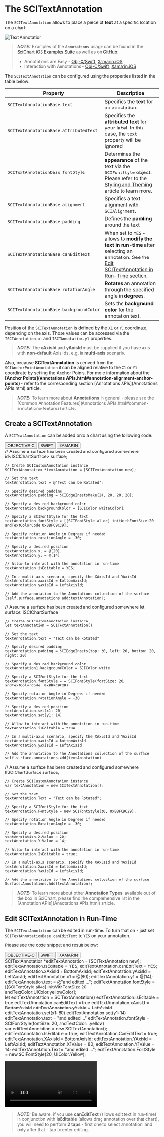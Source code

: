 # The SCITextAnnotation
The `SCITextAnnotation` allows to place a piece of **text** at a specific location on a chart:

![Text Annotation](img/annotations/text-annotation.png)

> **_NOTE:_** Examples of the **`Annotations`** usage can be found in the [SciChart iOS Examples Suite](https://www.scichart.com/examples/ios-chart/) as well as on [GitHub](https://github.com/ABTSoftware/SciChart.iOS.Examples):
> 
> - Annotations are Easy - [Obj-C/Swift](https://www.scichart.com/example/ios-chart-chart-annotations-are-easy-example/), [Xamarin.iOS](https://www.scichart.com/example/xamarin-chart-annotations-example/)
> - Interaction with Annotations - [Obj-C/Swift](https://www.scichart.com/example/ios-chart/ios-chart-chart-interaction-with-annotations-example/), [Xamarin.iOS](https://www.scichart.com/example/xamarin-chart/xamarin-chart-interaction-with-annotations-example/)

The `SCITextAnnotation` can be configured using the properties listed in the table below:

| **Property**                           | **Description**                                                                                      |
| -------------------------------------- | ---------------------------------------------------------------------------------------------------- |
| `SCITextAnnotationBase.text`           | Specifies the **text** for an annotation.                                                            |
| `SCITextAnnotationBase.attributedText` | Specifies the **attributed text** for your label. In this case, the `text` property will be ignored. |
| `SCITextAnnotationBase.fontStyle`      | Determines the **appearance** of the text via the `SCIFontStyle` object. Please refer to the [Styling and Theming](scipenstyle-scibrushstyle-and-scifontstyle.html) article to learn more. |
| `SCITextAnnotationBase.alignment`      | Specifies a text alignment with `SCIAlignment`.                                                      |
| `SCITextAnnotationBase.padding`        | Defines the **padding** around the text                                                              |
| `SCITextAnnotationBase.canEditText`    | When set to `YES` - allows to **modify the text in run-time** after selecting an annotation. See the [Edit SCITextAnnotation in Run-Time](#edit-scitextannotation-in-run-time) section. |
| `SCITextAnnotationBase.rotationAngle`  | **Rotates** an annotation through the specified angle in **degrees**.                                 |
| `SCITextAnnotationBase.backgroundColor`  |Sets the **background color** for the annotation text.                                        |

Position of the `SCITextAnnotation` is defined by the `X1` or `Y1` coordinate, depending on the axis. 
Those values can be accessed via the `ISCIAnnotation.x1` and `ISCIAnnotation.y1` properties.

> **_NOTE:_** The **xAxisId** and **yAxisId** must be supplied if you have axis with **non-default** Axis Ids, e.g. in **multi-axis** scenario.

Also, because **SCITextAnnotation** is derived from the `SCIAnchorPointAnnotation` it can be aligned relative to the `X1` or `Y1` coordinate by setting the Anchor Points. For more information about the **[Anchor Points](Annotations APIs.html#annotation-alignment-anchor-points)** - refer to the corresponding section [Annotations APIs](Annotations APIs.html) article.

> **_NOTE:_** To learn more about **Annotations** in general - please see the [Common Annotation Features](Annotations APIs.html#common-annotations-features) article.

## Create a SCITextAnnotation
A `SCITextAnnotation` can be added onto a chart using the following code:

<div class="code-snippet-tabs">
  <button class="code-snippet-tab" onclick="showCodeFor(event, 'objectivec')">OBJECTIVE-C</button>
  <button class="code-snippet-tab" onclick="showCodeFor(event, 'swift')">SWIFT</button>
  <button class="code-snippet-tab" onclick="showCodeFor(event, 'cs')">XAMARIN</button>
</div>
<div class="code-snippet" id="objectivec">
    // Assume a surface has been created and configured somewhere
    id&lt;ISCIChartSurface&gt; surface;

    // Create SCICustomAnnotation instance
    SCITextAnnotation *textAnnotation = [SCITextAnnotation new];

    // Set the text
    textAnnotation.text = @"Text can be Rotated";
 
    // Specify desired padding
    textAnnotation.padding = SCIEdgeInsetsMake(20, 20, 20, 20);

    // Specify a desired background color
    textAnnotation.backgroundColor = [SCIColor whiteColor];

    // Specify a SCIFontStyle for the text
    textAnnotation.fontStyle = [[SCIFontStyle alloc] initWithFontSize:20 andTextColorCode:0xBBFC9C29];

    // Specify rotation Angle in Degrees if needed
    textAnnotation.rotationAngle = -30;

    // Specify a desired position
    textAnnotation.x1 = @(20);
    textAnnotation.y1 = @(14);

    // Allow to interact with the annotation in run-time
    textAnnotation.isEditable = YES;

    // In a multi-axis scenario, specify the XAxisId and YAxisId
    textAnnotation.xAxisId = BottomAxisId;
    textAnnotation.yAxisId = LeftAxisId;

    // Add the annotation to the Annotations collection of the surface
    [self.surface.annotations add:textAnnotation];
</div>
<div class="code-snippet" id="swift">
    // Assume a surface has been created and configured somewhere
    let surface: ISCIChartSurface

    // Create SCICustomAnnotation instance
    let textAnnotation = SCITextAnnotation()
    
    // Set the text
    textAnnotation.text = "Text can be Rotated"

    // Specify desired padding
    textAnnotation.padding = SCIEdgeInsets(top: 20, left: 20, bottom: 20, right: 20)

    // Specify a desired background color
    textAnnotation1.backgroundColor = SCIColor.white

    // Specify a SCIFontStyle for the text
    textAnnotation.fontStyle = = SCIFontStyle(fontSize: 20, andTextColorCode: 0xBBFC9C29)

    // Specify rotation Angle in Degrees if needed
    textAnnotation.rotationAngle = -30

    // Specify a desired position
    textAnnotation.set(x1: 20)
    textAnnotation.set(y1: 14)

    // Allow to interact with the annotation in run-time
    textAnnotation.isEditable = true

    // In a multi-axis scenario, specify the XAxisId and YAxisId
    textAnnotation.xAxisId = BottomAxisId
    textAnnotation.yAxisId = LeftAxisId
    
    // Add the annotation to the Annotations collection of the surface
    self.surface.annotations.add(textAnnotation)
</div>
<div class="code-snippet" id="cs">
    // Assume a surface has been created and configured somewhere
    IISCIChartSurface surface;

    // Create SCICustomAnnotation instance
    var textAnnotation = new SCITextAnnotation();

    // Set the text
    textAnnotation.Text = "Text can be Rotated";

    // Specify a SCIFontStyle for the text
    textAnnotation.FontStyle = new SCIFontStyle(20, 0xBBFC9C29);

    // Specify rotation Angle in Degrees if needed
    textAnnotation.RotationAngle = -30;

    // Specify a desired position
    textAnnotation.X1Value = 20;
    textAnnotation.Y1Value = 14;

    // Allow to interact with the annotation in run-time
    textAnnotation.IsEditable = true;

    // In a multi-axis scenario, specify the XAxisId and YAxisId
    textAnnotation.XAxisId = BottomAxisId;
    textAnnotation.YAxisId = LeftAxisId;

    // Add the annotation to the Annotations collection of the surface
    Surface.Annotations.Add(textAnnotation);
</div>

> **_NOTE:_** To learn more about other **Annotation Types**, available out of the box in SciChart, please find the comprehensive list in the [Annotation APIs](Annotations APIs.html) article.

## Edit SCITextAnnotation in Run-Time
The `SCITextAnnotation` can be edited in run-time. To turn that on - just set `SCITextAnnotationBase.canEditText` to `YES` on your annotation.

Please see the code snippet and result below:

<div class="code-snippet-tabs">
  <button class="code-snippet-tab" onclick="showCodeFor(event, 'objectivec')">OBJECTIVE-C</button>
  <button class="code-snippet-tab" onclick="showCodeFor(event, 'swift')">SWIFT</button>
  <button class="code-snippet-tab" onclick="showCodeFor(event, 'cs')">XAMARIN</button>
</div>
<div class="code-snippet" id="objectivec">
    SCITextAnnotation *editTextAnnotation = [SCITextAnnotation new];
    editTextAnnotation.isEditable = YES;
    editTextAnnotation.canEditText = YES;
    editTextAnnotation.xAxisId = BottomAxisId;
    editTextAnnotation.yAxisId = LeftAxisId;
    editTextAnnotation.x1 = @(80);
    editTextAnnotation.y1 = @(14);
    editTextAnnotation.text = @"and edited ...";
    editTextAnnotation.fontStyle = [[SCIFontStyle alloc] initWithFontSize:20 andTextColor:UIColor.yellowColor];
</div>
<div class="code-snippet" id="swift">
    let editTextAnnotation = SCITextAnnotation()
    editTextAnnotation.isEditable = true
    editTextAnnotation.canEditText = true
    editTextAnnotation.xAxisId = BottomAxisId
    editTextAnnotation.yAxisId = LeftAxisId
    editTextAnnotation.set(x1: 80)
    editTextAnnotation.set(y1: 14)
    editTextAnnotation.text = "and edited ..."
    editTextAnnotation.fontStyle = SCIFontStyle(fontSize: 20, andTextColor: .yellow)
</div>
<div class="code-snippet" id="cs">
    var editTextAnnotation = new SCITextAnnotation();
    editTextAnnotation.IsEditable = true;
    editTextAnnotation.CanEditText = true;
    editTextAnnotation.XAxisId = BottomAxisId;
    editTextAnnotation.YAxisId = LeftAxisId;
    editTextAnnotation.X1Value = 80;
    editTextAnnotation.Y1Value = 14;
    editTextAnnotation.Text = "and edited ...";
    editTextAnnotation.FontStyle = new SCIFontStyle(20, UIColor.Yellow);
</div>

<video autoplay loop muted playsinline src="img/annotations/text-annotation-editing.mp4"></video>

> **_NOTE:_** Be aware, if you use **canEditText** (allows edit text in run-time) in conjunction with **isEditable** (allows drag annotation over that chart), you will need to perform **2 taps** - first one to select annotation, and only after that - tap to enter editing.
